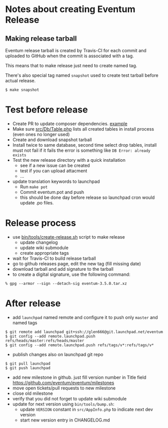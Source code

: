 # Notes about creating Eventum Release

## Making release tarball

Eventum release tarball is created by Travis-CI for each commit and uploaded to
GitHub when the commit is associated with a tag.

This means that to make release just need to create named tag.

There's also special tag named `snapshot` used to create test tarball before actual release.

```
$ make snapshot
```

# Test before release

- Create PR to update composer dependencies. [example](https://github.com/eventum/eventum/pull/360)
- Make sure [src/Db/Table.php](src/Db/Table.php) lists all created tables in install process (even ones no longer used)
- Create and download snapshot tarball
- Install twice to same database, second time select drop tables, install must not fail
if it fails the error is something like `DB Error: already exists`
- Test the new release directory with a quick installation
  * see if a new issue can be created
  * test if you can upload attacment
  * ...
- update translation keywords to launchpad
  * Run `make pot`
  * Commit eventum.pot and push
  * this should be done day before release so launchpad cron would update .po files.

# Release process

- use [bin/tools/create-release.sh](bin/tools/create-release.sh) script to make release
  - update changelog
  - update wiki submodule
  - create appropriate tags
- wait for Travis-CI to build release tarball
- go to github releases page, edit the new tag (fill missing date)
- download tarball and add signature to the tarball
- to create a digital signature, use the following command:
```
% gpg --armor --sign --detach-sig eventum-3.5.0.tar.xz
```

# After release

- add `launchpad` named remote and configure it to push only `master` and named tags
```
$ git remote add launchpad git+ssh://glen666@git.launchpad.net/eventum
$ git config --add remote.launchpad.push refs/heads/master:refs/heads/master
$ git config --add remote.launchpad.push refs/tags/v*:refs/tags/v*
```
- publish changes also on launchpad git repo
```
$ git pull launchpad
$ git push launchpad
```
- add new milestone in github. just fill version number in Title field https://github.com/eventum/eventum/milestones
- move open tickets/pull requests to new milestone
- close old milestone
- verify that you did not forget to update wiki submodule
- update for next version using `bin/tools/bump.sh`:
  - update `VERSION` constant in `src/AppInfo.php` to indicate next dev version
  - start new version entry in CHANGELOG.md
